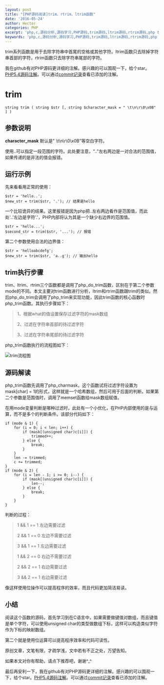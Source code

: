 ```yaml
---
layout: post
title: "[PHP源码阅读]trim、rtrim、ltrim函数"
date: '2016-05-24'
author: Hector
categories: PHP
excerpt: 'php,c,源码分析,源码学习,PHP源码,trim源码,ltrim源码,rtrim源码,php trim源码,php源码阅读,PHP源码阅读'
keywords: 'php,c,源码分析,源码学习,PHP源码,trim源码,ltrim源码,rtrim源码,php trim源码,php源码阅读,PHP源码阅读'
---
```


trim系列函数是用于去除字符串中首尾的空格或其他字符。ltrim函数只去除掉字符串首部的字符，rtrim函数只去除字符串尾部的字符。

我在github有对PHP源码更详细的注解。感兴趣的可以围观一下，给个star。[PHP5.4源码注解](https://github.com/read-php-src/read-php-src)。可以通过[commit记录](https://github.com/read-php-src/read-php-src/commits/master)查看已添加的注解。

# trim

    string trim ( string $str [, string $character_mask = " \t\n\r\0\x0B" ] )

## 参数说明

**character_mask**
默认是" \t\n\r\0\x0B"等空白字符。

使用..可以指定一段范围的字符。此处要注意，".."左右两边是一对合法的范围值，如果传递的是非法的值会报错。

<!--more-->

## 运行示例

先来看看用正常的使用：

    $str = 'hello..';
    $new_str = trim($str, '.'); // 结果是hello

 

一个比较诡异的结果。这里报错是因为php把..左右两边看作是范围值，而此处'..'左边是字符'.'，PHP内部将认为其是一个缺少右边界的范围值。

    $str = 'hello...';
    $second_str = trim($str, '...'); // 报错

 

第二个参数使用合法的边界值：

    $str = 'helloabcdefg';
    $new_str = trim($str, 'a..g'); // 输出hello

 

## trim执行步骤

trim、ltrim、rtrim三个函数都是调用了php_do_trim函数，区别在于第二个参数mode的不同。本文主要对trim函数进行分析，ltrim和rtrim函数跟trim的类似。然后php_do_trim会调用了php_trim来实现功能，因此trim函数的核心函数时php_trim函数。其执行步骤如下：

> 1、根据what的值设置保存过滤字符的mask数组
> 
> 2、过滤在字符串首部的待过滤字符
> 
> 3、过滤在字符串尾部的待过滤字符

php_trim函数执行的流程图如下：

![trim流程图](http://7u2eqw.com1.z0.glb.clouddn.com/trim.png)

 

## 源码解读

php_trim函数先调用了php_charmask，这个函数试将过滤字符设置为mask[char] = 1的形式，这样就是一个哈希数组，然后可用于后面的判断。如果第二个参数是范围值时，调用了memset函数给mask数组赋值。

 

在用mode变量判断是哪种过滤时，此处有一个小优化，在PHP内部使用的是与运算，而不是多个的判断条件。该部分代码如下：

    if (mode & 1) {
        for (i = 0; i < len; i++) {
            if (mask[(unsigned char)c[i]]) {
                trimmed++;
            } else {
                break;
            }
        }
        len -= trimmed;
        c += trimmed;
    }
    if (mode & 2) {
        for (i = len - 1; i >= 0; i--) {
            if (mask[(unsigned char)c[i]]) {
                len--;
            } else {
                break;
            }
        }
    }

 

判断的过程：

> 1 && 1 == 1 左边需要过滤
> 
> 2 && 1 == 0 左边不需要过滤
> 
> 3 && 1 == 1 左边需要过滤
> 
> 1 && 2 == 0 右边不需要过滤
> 
> 2 && 2 == 1 右边需要过滤
> 
> 3 && 2 == 1 右边需要过滤


像这样使用位操作可以提高程序的效率，而且代码更加简洁易读。

 

## 小结

阅读这个函数的源码，首先学习到在C语言中，如果需要做键值对数组，而且键值是单个字符，可以使用unsigned char的类型做数组下标，这样可以构造类似字符作为下标的映射数组。

第二个就是使用位运算可以提高程序效率和代码可读性。

 

原创文章，文笔有限，才疏学浅，文中若有不正之处，万望告知。

如果本文对你有帮助，请点下推荐吧，谢谢^_^

 
最后再安利一下，我在github有对PHP源码更详细的注解。感兴趣的可以围观一下，给个star。[PHP5.4源码注解](https://github.com/read-php-src/read-php-src)。可以通过[commit记录](https://github.com/read-php-src/read-php-src/commits/master)查看已添加的注解。